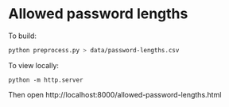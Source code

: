 # Allowed password lengths

To build:

```bash
python preprocess.py > data/password-lengths.csv
```

To view locally:

```
python -m http.server
```

Then open http://localhost:8000/allowed-password-lengths.html
